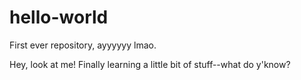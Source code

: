 # hello-world
First ever repository, ayyyyyy lmao.

Hey, look at me! Finally learning a little bit of stuff--what do y'know?
